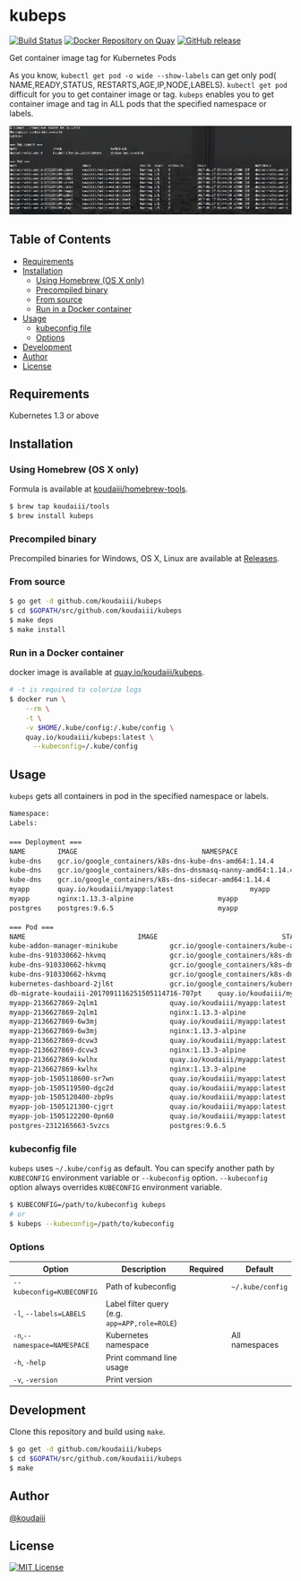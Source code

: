 # kubeps

[![Build Status](https://travis-ci.org/koudaiii/kubeps.svg?branch=master)](https://travis-ci.org/koudaiii/kubeps)
[![Docker Repository on Quay](https://quay.io/repository/koudaiii/kubeps/status "Docker Repository on Quay")](https://quay.io/repository/koudaiii/kubeps)
[![GitHub release](https://img.shields.io/github/release/koudaiii/kubeps.svg)](https://github.com/koudaiii/kubeps/releases)

Get container image tag for Kubernetes Pods

As you know, `kubectl get pod -o wide --show-labels` can get only pod( NAME,READY,STATUS, RESTARTS,AGE,IP,NODE,LABELS).
`kubectl get pod` difficult for you to get container image or tag.
`kubeps` enables you to get container image and tag in ALL pods that the specified namespace or labels.

![example](_images/example.png)

## Table of Contents

* [Requirements](#requirements)
* [Installation](#installation)
  + [Using Homebrew (OS X only)](#using-homebrew-os-x-only)
  + [Precompiled binary](#precompiled-binary)
  + [From source](#from-source)
  + [Run in a Docker container](#run-in-a-docker-container)
* [Usage](#usage)
  + [kubeconfig file](#kubeconfig-file)
  + [Options](#options)
* [Development](#development)
* [Author](#author)
* [License](#license)

## Requirements

Kubernetes 1.3 or above

## Installation

### Using Homebrew (OS X only)

Formula is available at [koudaiii/homebrew-tools](https://github.com/koudaiii/homebrew-tools).

```bash
$ brew tap koudaiii/tools
$ brew install kubeps
```

### Precompiled binary

Precompiled binaries for Windows, OS X, Linux are available at [Releases](https://github.com/koudaiii/kubeps/releases).

### From source

```bash
$ go get -d github.com/koudaiii/kubeps
$ cd $GOPATH/src/github.com/koudaiii/kubeps
$ make deps
$ make install
```

### Run in a Docker container

docker image is available at [quay.io/koudaiii/kubeps](https://quay.io/repository/koudaiii/kubeps).

```bash
# -t is required to colorize logs
$ docker run \
    --rm \
    -t \
    -v $HOME/.kube/config:/.kube/config \
    quay.io/koudaiii/kubeps:latest \
      --kubeconfig=/.kube/config
```

## Usage

`kubeps` gets all containers in pod in the specified namespace or labels.

```bash
Namespace:
Labels:

=== Deployment ===
NAME		IMAGE								NAMESPACE
kube-dns	gcr.io/google_containers/k8s-dns-kube-dns-amd64:1.14.4		kube-system
kube-dns	gcr.io/google_containers/k8s-dns-dnsmasq-nanny-amd64:1.14.4	kube-system
kube-dns	gcr.io/google_containers/k8s-dns-sidecar-amd64:1.14.4		kube-system
myapp		quay.io/koudaiii/myapp:latest					myapp
myapp		nginx:1.13.3-alpine						myapp
postgres	postgres:9.6.5							myapp

=== Pod ===
NAME							IMAGE								STATUS		READY	RESTARTS	START				LAST				NAMESPACE
kube-addon-manager-minikube				gcr.io/google-containers/kube-addon-manager:v6.4-beta.2		Running		1/1	1		2017-09-10 23:25:33 +0900 JST	<none>				kube-system
kube-dns-910330662-hkvmq				gcr.io/google_containers/k8s-dns-kube-dns-amd64:1.14.4		Running		3/3	1		2017-09-10 23:25:36 +0900 JST	<none>				kube-system
kube-dns-910330662-hkvmq				gcr.io/google_containers/k8s-dns-dnsmasq-nanny-amd64:1.14.4	Running		3/3	1		2017-09-10 23:25:36 +0900 JST	<none>				kube-system
kube-dns-910330662-hkvmq				gcr.io/google_containers/k8s-dns-sidecar-amd64:1.14.4		Running		3/3	1		2017-09-10 23:25:36 +0900 JST	<none>				kube-system
kubernetes-dashboard-2jl6t				gcr.io/google_containers/kubernetes-dashboard-amd64:v1.6.3	Running		1/1	1		2017-09-10 23:25:36 +0900 JST	<none>				kube-system
db-migrate-koudaiii-2017091116251505114716-707pt	quay.io/koudaiii/myapp:946bd19					Succeeded	0/1	0		2017-09-11 16:16:56 +0900 JST	2017-09-11 16:29:01 +0900 JST	myapp
myapp-2136627869-2qlm1					quay.io/koudaiii/myapp:latest					Running		2/2	1		2017-09-11 18:07:43 +0900 JST	<none>				myapp
myapp-2136627869-2qlm1					nginx:1.13.3-alpine						Running		2/2	1		2017-09-11 18:07:43 +0900 JST	<none>				myapp
myapp-2136627869-6w3mj					quay.io/koudaiii/myapp:latest					Running		2/2	1		2017-09-11 18:06:26 +0900 JST	<none>				myapp
myapp-2136627869-6w3mj					nginx:1.13.3-alpine						Running		2/2	1		2017-09-11 18:06:26 +0900 JST	<none>				myapp
myapp-2136627869-dcvw3					quay.io/koudaiii/myapp:latest					Running		2/2	1		2017-09-11 18:07:20 +0900 JST	<none>				myapp
myapp-2136627869-dcvw3					nginx:1.13.3-alpine						Running		2/2	1		2017-09-11 18:07:20 +0900 JST	<none>				myapp
myapp-2136627869-kwlhx					quay.io/koudaiii/myapp:latest					Running		2/2	1		2017-09-11 18:06:26 +0900 JST	<none>				myapp
myapp-2136627869-kwlhx					nginx:1.13.3-alpine						Running		2/2	1		2017-09-11 18:06:26 +0900 JST	<none>				myapp
myapp-job-1505118600-sr7wn				quay.io/koudaiii/myapp:latest					Succeeded	0/1	0		2017-09-11 17:30:05 +0900 JST	2017-09-11 17:30:15 +0900 JST	myapp
myapp-job-1505119500-dgc2d				quay.io/koudaiii/myapp:latest					Succeeded	0/1	0		2017-09-11 17:45:06 +0900 JST	2017-09-11 17:45:15 +0900 JST	myapp
myapp-job-1505120400-zbp9s				quay.io/koudaiii/myapp:latest					Succeeded	0/1	0		2017-09-11 18:00:08 +0900 JST	2017-09-11 18:01:08 +0900 JST	myapp
myapp-job-1505121300-cjgrt				quay.io/koudaiii/myapp:latest					Succeeded	0/1	0		2017-09-11 18:15:01 +0900 JST	2017-09-11 18:15:09 +0900 JST	myapp
myapp-job-1505122200-0pn60				quay.io/koudaiii/myapp:latest					Succeeded	0/1	0		2017-09-11 18:30:02 +0900 JST	2017-09-11 18:30:10 +0900 JST	myapp
postgres-2312165663-5vzcs				postgres:9.6.5							Running		1/1	1		2017-09-11 09:52:18 +0900 JST	<none>				myapp
```

### kubeconfig file

`kubeps` uses `~/.kube/config` as default.
You can specify another path by `KUBECONFIG` environment variable or `--kubeconfig` option.
`--kubeconfig` option always overrides `KUBECONFIG` environment variable.

```bash
$ KUBECONFIG=/path/to/kubeconfig kubeps
# or
$ kubeps --kubeconfig=/path/to/kubeconfig
```

### Options

|Option|Description|Required|Default|
|---------|-----------|-------|-------|
|`--kubeconfig=KUBECONFIG`|Path of kubeconfig||`~/.kube/config`|
|`-l`, `--labels=LABELS`|Label filter query (e.g. `app=APP,role=ROLE`)|||
|`-n`,`--namespace=NAMESPACE`|Kubernetes namespace||All namespaces|
|`-h`, `-help`|Print command line usage|||
|`-v`, `-version`|Print version|||

## Development

Clone this repository and build using `make`.

```bash
$ go get -d github.com/koudaiii/kubeps
$ cd $GOPATH/src/github.com/koudaiii/kubeps
$ make
```

## Author

[@koudaiii](https://github.com/koudaiii)

## License

[![MIT License](http://img.shields.io/badge/license-MIT-blue.svg?style=flat)](LICENSE)
